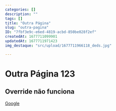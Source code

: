 ```yaml
---
categories: []
description: ""
tags: []
title: "Outra Página"
slug: "outra-pagina"
ID: "7fbf3e9c-e6ed-4819-acbd-850be028f2ef"
createdAt: 1677711099901
updatedAt: 1677711971423
img_destaque: "src/upload/1677711966118_deds.jpg"

---
```

# Outra Página 123

## Override não funciona

[Google](http://google.com)